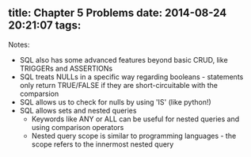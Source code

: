 title: Chapter 5 Problems
date: 2014-08-24 20:21:07
tags:
---
Notes:
* SQL also has some advanced features beyond basic CRUD, like TRIGGERs and ASSERTIONs
* SQL treats NULLs in a specific way regarding booleans - statements only return TRUE/FALSE if they are short-circuitable with the comparsion
* SQL allows us to check for nulls by using 'IS' (like python!)
* SQL allows sets and nested queries
  * Keywords like ANY or ALL can be useful for nested queries and using comparison operators
  * Nested query scope is similar to programming languages - the scope refers to the innermost nested query
